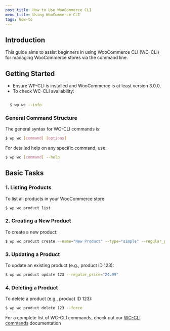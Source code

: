 ```yaml
---
post_title: How to Use WooCommerce CLI
menu_title: Using WooCommerce CLI
tags: how-to
---
```


## Introduction
This guide aims to assist beginners in using WooCommerce CLI (WC-CLI) for managing WooCommerce stores via the command line.

## Getting Started
- Ensure WP-CLI is installed and WooCommerce is at least version 3.0.0.
- To check WC-CLI availability:

```bash

  $ wp wc --info
```

### General Command Structure

The general syntax for WC-CLI commands is:

```bash
$ wp wc [command] [options]
```

For detailed help on any specific command, use:

```bash
$ wp wc [command] --help
```

## Basic Tasks

### 1. Listing Products

To list all products in your WooCommerce store:

```bash
$ wp wc product list
```

### 2. Creating a New Product

To create a new product:

```bash
$ wp wc product create --name="New Product" --type="simple" --regular_price="19.99"
```

### 3. Updating a Product

To update an existing product (e.g., product ID 123):

```bash
$ wp wc product update 123 --regular_price="24.99"
```

### 4. Deleting a Product

To delete a product (e.g., product ID 123):

```bash
$ wp wc product delete 123 --force
```

For a complete list of WC-CLI commands, check out our [WC-CLI commands](./docs/wc-cli-commands) documentation